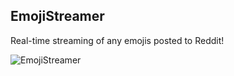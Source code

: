 ## EmojiStreamer

Real-time streaming of any emojis posted to Reddit!

![EmojiStreamer](https://github.com/healeycodes/EmojiStreamer/preview.png)
